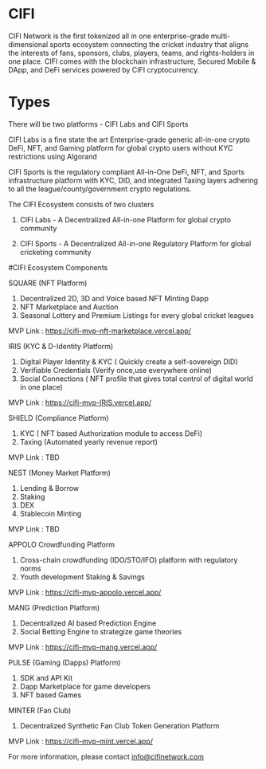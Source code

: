 # CIFI
CIFI Network is the first tokenized all in one enterprise-grade multi-dimensional sports ecosystem connecting the cricket industry that aligns the interests of fans, sponsors, clubs, players, teams, and rights-holders in one place. CIFI comes with the blockchain infrastructure, Secured Mobile &amp; DApp, and DeFi services powered by CIFI cryptocurrency.

# Types
There will be two platforms - CIFI Labs and CIFI Sports

CIFI Labs is a fine state the art Enterprise-grade generic all-in-one crypto DeFi, NFT, and Gaming platform for global crypto users without KYC restrictions using Algorand

CIFI Sports is the regulatory compliant All-in-One DeFi, NFT, and Sports infrastructure platform with KYC, DID, and integrated Taxing layers adhering to all the league/county/government crypto regulations.


The CIFI Ecosystem consists of two clusters

1) CIFI Labs - A Decentralized All-in-one Platform for global crypto community

2) CIFI Sports  - A Decentralized All-in-one Regulatory Platform for global cricketing community


#CIFI Ecosystem Components

SQUARE	(NFT Platform)
1) Decentralized 2D, 3D and Voice based NFT Minting Dapp
2) NFT Marketplace and Auction
3) Seasonal Lottery and Premium Listings for every global cricket leagues

MVP Link : https://cifi-mvp-nft-marketplace.vercel.app/


IRIS (KYC & D-Identity Platform)	
1) Digital Player Identity & KYC ( Quickly create a self-sovereign DID)
2) Verifiable Credentials (Verify once,use everywhere online)
3) Social Connections ( NFT profile that gives total control of digital world in one place)

MVP Link : https://cifi-mvp-IRIS.vercel.app/

SHIELD	(Compliance Platform)
1) KYC ( NFT based Authorization module to access DeFi)
2) Taxing (Automated yearly revenue report)

MVP Link : TBD

NEST (Money Market Platform)
1) Lending & Borrow
2) Staking
3) DEX
4) Stablecoin Minting

MVP Link : TBD

APPOLO	Crowdfunding Platform
1) Cross-chain crowdfunding (IDO/STO/IFO) platform with regulatory norms 
2) Youth development Staking & Savings

MVP Link : https://cifi-mvp-appolo.vercel.app/

MANG (Prediction Platform)
1) Decentralized AI based Prediction Engine
2) Social Betting Engine to strategize game theories

MVP Link : https://cifi-mvp-mang.vercel.app/

PULSE (Gaming (Dapps) Platform)
1) SDK and API Kit
2) Dapp Marketplace for game developers
3) NFT based Games

MINTER (Fan Club)	
1) Decentralized Synthetic Fan Club Token Generation Platform

MVP Link : https://cifi-mvp-mint.vercel.app/

For more information, please contact info@cifinetwork.com

